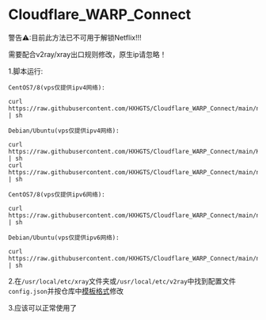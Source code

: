 # Cloudflare_WARP_Connect

警告⚠:目前此方法已不可用于解锁Netflix!!!

需要配合v2ray/xray出口规则修改，原生ip请忽略！

1.脚本运行:

`CentOS7/8(vps仅提供ipv4网络):`
```
curl https://raw.githubusercontent.com/HXHGTS/Cloudflare_WARP_Connect/main/netflix_support.sh | sh
```

`Debian/Ubuntu(vps仅提供ipv4网络):`
```
curl https://raw.githubusercontent.com/HXHGTS/Cloudflare_WARP_Connect/main/KernelUpdate_debian10.sh | sh
curl https://raw.githubusercontent.com/HXHGTS/Cloudflare_WARP_Connect/main/netflix_support_debian.sh | sh
```

`CentOS7/8(vps仅提供ipv6网络):`
```
curl https://raw.githubusercontent.com/HXHGTS/Cloudflare_WARP_Connect/main/netflix_support_ipv6.sh | sh
```

`Debian/Ubuntu(vps仅提供ipv6网络):`
```
curl https://raw.githubusercontent.com/HXHGTS/Cloudflare_WARP_Connect/main/netflix_support_debian_ipv6.sh | sh
```

2.在`/usr/local/etc/xray`文件夹或`/usr/local/etc/v2ray`中找到配置文件`config.json`并按仓库中[模板格式](https://raw.githubusercontent.com/HXHGTS/Cloudflare_WARP_Connect/main/config.json)修改

3.应该可以正常使用了
